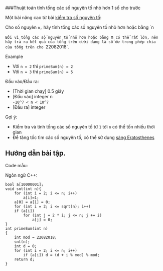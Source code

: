 ###Thuật toán tính tổng các số nguyên tố nhỏ hơn 1 số cho trước

Một bài nâng cao từ bài [kiểm tra số nguyên tố](https://codelearn.io/LearningTask/Index?Id=3477&TaskId=3831):

Cho số nguyên `n,` hãy tính tổng các số nguyên tố nhỏ hơn hoặc bằng `n

`Bởi vì tổng các số nguyên tố nhỏ hơn hoặc bằng `n` có thể rất lớn, nên hãy trả ra kết quả của tổng trên dưới dạng là số dư trong phép chia của tổng trên cho `22082018`.

Example

-   Với `n = 2` thì `primeSum(n) = 2`
-   Với `n = 3` thì `primeSum(n) = 5`

Đầu vào/Đầu ra:

-   [Thời gian chạy] 0.5 giây
-   [Đầu vào] integer n\
    `-10^7 < n < 10^7 `
-   [Đầu ra] integer

Gợi ý:

-   Kiểm tra và tính tổng các số nguyên tố từ `1` tới `n` có thể tốn nhiều thời gian
-   Để tăng tốc tìm các số nguyên tố, có thể sử dụng [sàng Eratosthenes](https://vi.wikipedia.org/wiki/S%C3%A0ng_Eratosthenes)

Hướng dẫn bài tập.
------------------

Code mẫu:

Ngôn ngữ C++:

```
bool a[10000001];
void snt(int n){
    for (int i = 2; i <= n; i++)
        a[i]=1;
    a[0] = a[1] = 0;
    for (int i = 2; i <= sqrt(n); i++)
    if (a[i])
        for (int j = 2 * i; j <= n; j += i)
            a[j] = 0;
}
int primeSum(int n)
{
    int mod = 22082018;
    snt(n);
    int d = 0;
    for (int i = 2; i <= n; i++)
        if (a[i]) d = (d + i % mod) % mod;
    return d;
}
```
